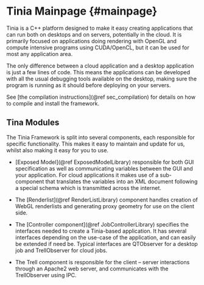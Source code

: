 Tinia Mainpage {#mainpage}
==============

Tinia is a C++ platform designed to make it easy creating applications that can
run both on desktops and on servers, potentially in the cloud. It is primarily
focused on applications doing rendering with OpenGL and compute intensive
programs using CUDA/OpenCL, but it can be used for most any application area.

The only difference between a cloud application and a desktop application is
just a few lines of code. This means the applications can be developed with all
the usual debugging tools available on the desktop, making sure the program is
running as it should before deploying on your servers.

See [the compilation instructions](@ref sec_compilation) for details on how to
compile and install the framework.

Tina Modules
------------

The Tinia Framework is split into several components, each responsible for specific
functionality. This makes it easy to maintain and update for us, whilst also
making it easy for you to use.

- [Exposed Model](@ref ExposedModelLibrary) responsible for both GUI
  specification as well as communicating variables between the GUI and your
  application. For cloud applications it makes use of a sub-component that
  translates the variables into an XML document following a special schema which
  is transmitted across the internet.

- The [Renderlist](@ref RenderListLibrary) component handles creation of WebGL renderlists and generating proxy geometry
  for use on the client side.

- The [Controller component](@ref JobControllerLibrary) specifies the interfaces needed to create a
  Tinia-based application. It has several interfaces depending on the use-case of
  the application, and can easily be extended if need be. Typical interfaces are
  QTObserver for a desktop job and TrellObserver for cloud jobs.

- The Trell component is responsible for the client – server interactions
  through an Apache2 web server, and communicates with the TrellObserver using
  IPC.




